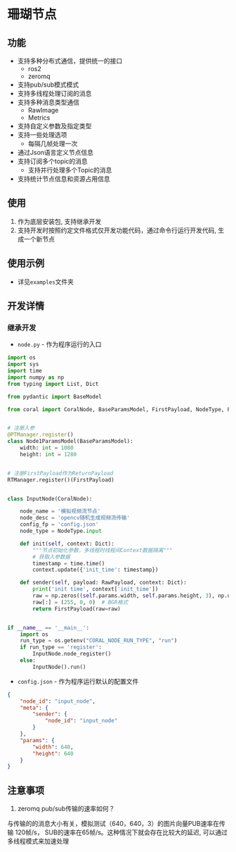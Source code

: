 # 珊瑚节点

## 功能

- 支持多种分布式通信，提供统一的接口
    - ros2
    - zeromq
- 支持pub/sub模式模式
- 支持多线程处理订阅的消息
- 支持多种消息类型通信
    - RawImage
    - Metrics
- 支持自定义参数及指定类型
- 支持一些处理选项
    - 每隔几帧处理一次
- 通过Json语言定义节点信息
- 支持订阅多个topic的消息
    - 支持并行处理多个Topic的消息
- 支持统计节点信息和资源占用信息


## 使用

1. 作为底层安装包, 支持继承开发
2. 支持开发时按照约定文件格式仅开发功能代码，通过命令行运行开发代码, 生成一个新节点


## 使用示例

- 详见`examples`文件夹


## 开发详情

### 继承开发


- `node.py` - 作为程序运行的入口

```python
import os
import sys
import time
import numpy as np
from typing import List, Dict

from pydantic import BaseModel

from coral import CoralNode, BaseParamsModel, FirstPayload, NodeType, PTManager, RTManager, RawPayload


# 注册入参
@PTManager.register()
class Node1ParamsModel(BaseParamsModel):
    width: int = 1080
    height: int = 1280


# 注册FirstPayload作为ReturnPayload
RTManager.register()(FirstPayload)


class InputNode(CoralNode):

    node_name = '模拟视频流节点'
    node_desc = 'opencv随机生成视频流传输'
    config_fp = 'config.json'
    node_type = NodeType.input

    def init(self, context: Dict):
        """节点初始化参数，多线程时线程间Context数据隔离"""
        # 获取入参数据
        timestamp = time.time()
        context.update({'init_time': timestamp})

    def sender(self, payload: RawPayload, context: Dict):
        print('init time', context['init_time'])
        raw = np.zeros((self.params.width, self.params.height, 3), np.uint8)
        raw[:] = (255, 0, 0)  # BGR格式
        return FirstPayload(raw=raw)


if __name__ == '__main__':
    import os
    run_type = os.getenv("CORAL_NODE_RUN_TYPE", "run")
    if run_type == 'register':
        InputNode.node_register()
    else:
        InputNode().run()

```

- `config.json` - 作为程序运行默认的配置文件

```json
{
    "node_id": "input_node",
    "meta": {
        "sender": { 
            "node_id": "input_node"
        }
    },
    "params": {
        "width": 640,
        "height": 640
    }
}
```


## 注意事项

1. zeromq pub/sub传输的速率如何？

与传输的的消息大小有关，模拟测试（640，640，3）的图片向量PUB速率在传输 120帧/s， SUB的速率在65帧/s。这种情况下就会存在比较大的延迟, 可以通过多线程模式来加速处理